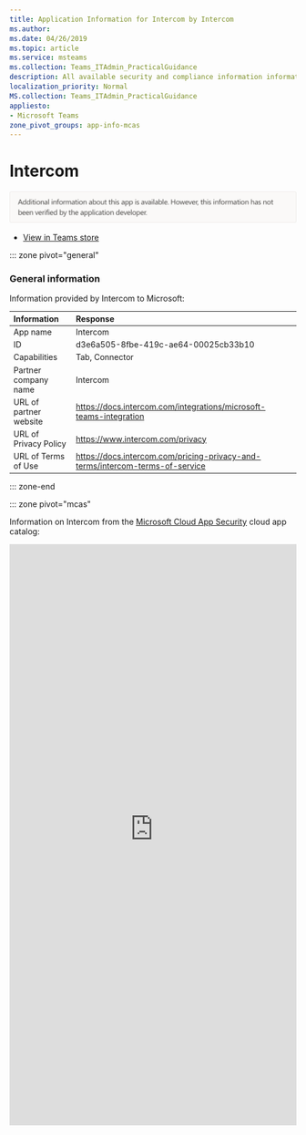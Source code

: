 ```yaml
---
title: Application Information for Intercom by Intercom
ms.author: 
ms.date: 04/26/2019
ms.topic: article
ms.service: msteams
ms.collection: Teams_ITAdmin_PracticalGuidance
description: All available security and compliance information information for Intercom, its data handling policies, its Microsoft Cloud App Security app catalog information, and security/compliance information in the CSA STAR registry.
localization_priority: Normal
MS.collection: Teams_ITAdmin_PracticalGuidance
appliesto:
- Microsoft Teams
zone_pivot_groups: app-info-mcas
---
```

# Intercom

<p></p><img alt="Non-attested image" src="./images/unattested.png" width="650"/>

* <a href="https://teams.microsoft.com/l/app/d3e6a505-8fbe-419c-ae64-00025cb33b10" target="_blank">View in Teams store</a>

::: zone pivot="general"

### General information

Information provided by Intercom to Microsoft:

| **Information** | **Response** |
|:----------------|:-------------|
| App name | Intercom |
| ID | d3e6a505-8fbe-419c-ae64-00025cb33b10 |
| Capabilities | Tab, Connector |
| Partner company name | Intercom |
| URL of partner website | <https://docs.intercom.com/integrations/microsoft-teams-integration> |
| URL of Privacy Policy | <https://www.intercom.com/privacy> |
| URL of Terms of Use | <https://docs.intercom.com/pricing-privacy-and-terms/intercom-terms-of-service> |

::: zone-end


::: zone pivot="mcas"

Information on Intercom from the [Microsoft Cloud App Security](https://www.microsoft.com/en-us/enterprise-mobility-security/cloud-app-security) cloud app catalog:

<iframe height='1020' title='Microsoft Cloud App Security Information' src='https://3ca685143b5b46b4b0e5266dadf2e97c.codepen.website/#/dashboard/22796' frameborder='no'  style='width: 100%;'>

<a href="https://3ca685143b5b46b4b0e5266dadf2e97c.codepen.website/#/dashboard/22796" target="_blank">View in a new tab</a>

::: zone-end

